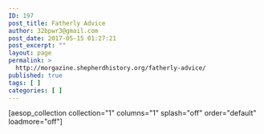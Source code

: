```yaml
---
ID: 197
post_title: Fatherly Advice
author: 32bpwr3@gmail.com
post_date: 2017-05-15 01:27:21
post_excerpt: ""
layout: page
permalink: >
  http://morgazine.shepherdhistory.org/fatherly-advice/
published: true
tags: [ ]
categories: [ ]
---
```

<p>[aesop_collection collection="1" columns="1" splash="off" order="default" loadmore="off"]</p>